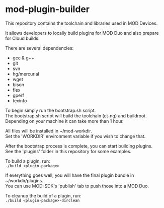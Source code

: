 mod-plugin-builder
==================

This repository contains the toolchain and libraries used in MOD Devices.

It allows developers to locally build plugins for MOD Duo and also prepare for Cloud builds.

There are several dependencies:
 - gcc & g++
 - git
 - svn
 - hg/mercurial
 - wget
 - bison
 - flex
 - gperf
 - texinfo

To begin simply run the bootstrap.sh script.<br/>
The bootstrap.sh script will build the toolchain (ct-ng) and buildroot.<br/>
Depending on your machine it can take more than 1 hour.<br/>

All files will be installed in ~/mod-workdir.<br/>
Set the 'WORKDIR' environment variable if you wish to change that.

After the bootstrap process is complete, you can start building plugins.<br/>
See the 'plugins' folder in this repository for some examples.

To build a plugin, run:<br/>
```./build <plugin-package>```

If everything goes well, you will have the final plugin bundle in ~/workdir/plugins.<br/>
You can use MOD-SDK's 'publish' tab to push those into a MOD Duo.

To cleanup the build of a plugin, run:<br/>
```./build <plugin-package>-dirclean```
